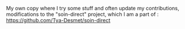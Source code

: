 My own copy where I try some stuff and often update my contributions, modifications to the "soin-direct" project, which I am a part of : https://github.com/Tya-Desmet/soin-direct
